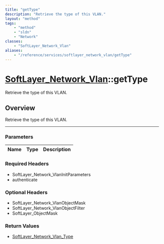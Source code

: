 ```yaml
---
title: "getType"
description: "Retrieve the type of this VLAN."
layout: "method"
tags:
    - "method"
    - "sldn"
    - "Network"
classes:
    - "SoftLayer_Network_Vlan"
aliases:
    - "/reference/services/softlayer_network_vlan/getType"
---
```

# [SoftLayer_Network_Vlan](/reference/services/SoftLayer_Network_Vlan)::getType


Retrieve the type of this VLAN.


## Overview 
Retrieve the type of this VLAN.

-----

### Parameters 
|Name | Type | Description |
| --- | --- | --- |


### Required Headers
* SoftLayer_Network_VlanInitParameters
* authenticate


### Optional Headers
* SoftLayer_Network_VlanObjectMask
* SoftLayer_Network_VlanObjectFilter
* SoftLayer_ObjectMask

### Return Values
* <a href='/reference/datatypes/SoftLayer_Network_Vlan_Type'>SoftLayer_Network_Vlan_Type </a>




